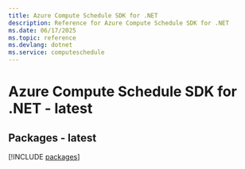 ```yaml
---
title: Azure Compute Schedule SDK for .NET
description: Reference for Azure Compute Schedule SDK for .NET
ms.date: 06/17/2025
ms.topic: reference
ms.devlang: dotnet
ms.service: computeschedule
---
```

# Azure Compute Schedule SDK for .NET - latest
## Packages - latest
[!INCLUDE [packages](compute-schedule-index.md)]